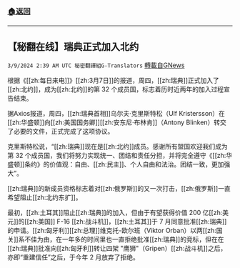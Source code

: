 ###  [:house:返回](README.md)
---


## 【秘翻在线】瑞典正式加入北约
`3/9/2024 2:39 AM UTC 秘密翻譯組G-Translators` [轉載自GNews](https://gnews.org/articles/2378804)

根据《[[zh:每日来电]]》[[zh:3月7日]]的报道，周四，[[zh:瑞典]]正式加入了[[zh:北约]]，成为[[zh:北约]]的第 32 个成员国，标志着历时近两年的加入过程宣告结束。

据Axios报道，周四，[[zh:瑞典首相]]乌尔夫·克里斯特松（Ulf Kristersson）在[[zh:华盛顿]]向[[zh:美国国务卿]][[zh:安东尼·布林肯]]（Antony Blinken）转交了必要的文件，正式完成了这项协议。

克里斯特松说，“[[zh:瑞典]]现在是[[zh:北约]]成员。感谢所有盟国欢迎我们成为第 32 个成员国，我们将努力实现统一、团结和责任分担，并将完全遵守《[[zh:华盛顿]]条约》的价值观：自由、[[zh:民主]]、个人自由和法治。团结一致，更加强大”。

[[zh:瑞典]]的新成员资格标志着对[[zh:俄罗斯]]的又一次打击，[[zh:俄罗斯]]一直希望阻止[[zh:北约东扩]]。

最初，[[zh:土耳其]]阻止[[zh:瑞典]]的加入，但由于有望获得价值 200 亿[[zh:美元]]的[[zh:美国]] F-16 [[zh:战斗机]]，[[zh:土耳其]]于 7 月同意批准[[zh:瑞典]]的申请。[[zh:匈牙利]][[zh:总理]]维克托\-欧尔班（Viktor Orban）以两[[zh:国关]]系不佳为由，在一年多的时间里也一直拒绝批准[[zh:瑞典]]的竞标，但在在[[zh:瑞典]]批准向[[zh:匈牙利]]转让四架 "鹰狮"（Gripen）[[zh:战斗机]]之后，亦即“重建信任”之后，于今年 2 月放弃了拒绝。
